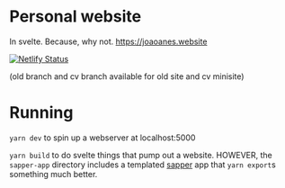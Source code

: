 # Personal website

In svelte. Because, why not.
https://joaoanes.website

[![Netlify Status](https://api.netlify.com/api/v1/badges/2a7286b8-ecb0-438c-94b0-e3d9476bd675/deploy-status)](https://app.netlify.com/sites/tender-kepler-61674c/deploys)

(old branch and cv branch available for old site and cv minisite)

# Running

`yarn dev` to spin up a webserver at localhost:5000

`yarn build` to do svelte things that pump out a website. HOWEVER, the `sapper-app` directory includes a templated [sapper](https://sapper.svelte.dev/) app that `yarn export`s something much better.
